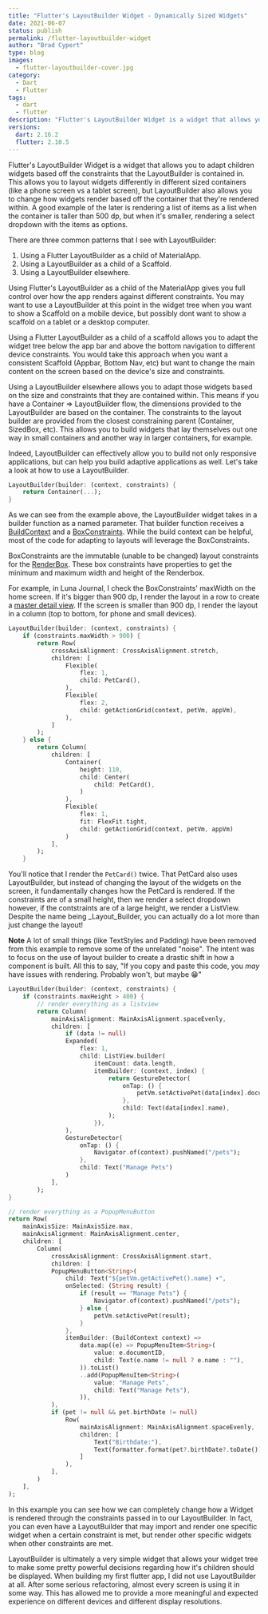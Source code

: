 ```yaml
---
title: "Flutter's LayoutBuilder Widget - Dynamically Sized Widgets"
date: 2021-06-07
status: publish
permalink: /flutter-layoutbuilder-widget
author: "Brad Cypert"
type: blog
images:
  - flutter-layoutbuilder-cover.jpg
category:
  - Dart
  - Flutter
tags:
  - dart
  - flutter
description: "Flutter's LayoutBuilder Widget is a widget that allows you to layout widgets differently in different sized containers (phone vs tablet), but LayoutBuilder also allows you to change how widgets render based on the container they're rendered within."
versions:
  dart: 2.16.2
  flutter: 2.10.5
---
```


Flutter's LayoutBuilder Widget is a widget that allows you to adapt children widgets based off the constraints that the LayoutBuilder is contained in. This allows you to layout widgets differently in different sized containers (like a phone screen vs a tablet screen), but LayoutBuilder also allows you to change how widgets render based off the container that they're rendered within. A good example of the later is rendering a list of items as a list when the container is taller than 500 dp, but when it's smaller, rendering a select dropdown with the items as options.

There are three common patterns that I see with LayoutBuilder:

1. Using a Flutter LayoutBuilder as a child of MaterialApp.
2. Using a LayoutBuilder as a child of a Scaffold.
3. Using a LayoutBuilder elsewhere.

Using Flutter's LayoutBuilder as a child of the MaterialApp gives you full control over how the app renders against different constraints. You may want to use a LayoutBuilder at this point in the widget tree when you want to show a Scaffold on a mobile device, but possibly dont want to show a scaffold on a tablet or a desktop computer.

Using a Flutter LayoutBuilder as a child of a scaffold allows you to adapt the widget tree below the app bar and above the bottom navigation to different device constraints. You would take this approach when you want a consistent Scaffold (Appbar, Bottom Nav, etc) but want to change the main content on the screen based on the device's size and constraints.

Using a LayoutBuilder elsewhere allows you to adapt those widgets based on the size and constraints that they are contained within. This means if you have a Container => LayoutBuilder flow, the dimensions provided to the LayoutBuilder are based on the container. The constraints to the layout builder are provided from the closest constraining parent (Container, SizedBox, etc). This allows you to build widgets that lay themselves out one way in small containers and another way in larger containers, for example.

Indeed, LayoutBuilder can effectively allow you to build not only responsive applications, but can help you build adaptive applications as well. Let's take a look at how to use a LayoutBuilder.

```dart
LayoutBuilder(builder: (context, constraints) {
    return Container(...);
}
```

As we can see from the example above, the LayoutBuilder widget takes in a builder function as a named parameter. That builder function receives a [BuildContext](https://api.flutter.dev/flutter/widgets/BuildContext-class.html) and a [BoxConstraints](https://api.flutter.dev/flutter/rendering/BoxConstraints-class.html). While the build context can be helpful, most of the code for adapting to layouts will leverage the BoxConstraints.

BoxConstraints are the immutable (unable to be changed) layout constraints for the [RenderBox](https://api.flutter.dev/flutter/rendering/RenderBox-class.html). These box constraints have properties to get the minimum and maximum width and height of the Renderbox.

For example, in Luna Journal, I check the BoxConstraints' maxWidth on the home screen. If it's bigger than 900 dp, I render the layout in a row to create a [master detail view](https://mobikul.com/how-to-make-master-details-layout-for-small-mobile-devices/). If the screen is smaller than 900 dp, I render the layout in a column (top to bottom, for phone and small devices).

```dart
LayoutBuilder(builder: (context, constraints) {
    if (constraints.maxWidth > 900) {
        return Row(
            crossAxisAlignment: CrossAxisAlignment.stretch,
            children: [
                Flexible(
                    flex: 1,
                    child: PetCard(),
                ),
                Flexible(
                    flex: 2,
                    child: getActionGrid(context, petVm, appVm),
                ),
            ]
        );
    } else {
        return Column(
            children: [
                Container(
                    height: 110,
                    child: Center(
                        child: PetCard(),
                    )
                ),
                Flexible(
                    flex: 1,
                    fit: FlexFit.tight,
                    child: getActionGrid(context, petVm, appVm)
                )
            ],
        );
    }
```

You'll notice that I render the `PetCard()` twice. That PetCard also uses LayoutBuilder, but instead of changing the layout of the widgets on the screen, it fundamentally changes how the PetCard is rendered. If the constraints are of a small height, then we render a select dropdown however, if the contstraints are of a large height, we render a ListView. Despite the name being _Layout_Builder, you can actually do a lot more than just change the layout!

**Note** A lot of small things (like TextStyles and Padding) have been removed from this example to remove some of the unrelated "noise". The intent was to focus on the use of layout builder to create a drastic shift in how a component is built. All this to say, "If you copy and paste this code, you _may_ have issues with rendering. Probably won't, but maybe 😁"

```dart
LayoutBuilder(builder: (context, constraints) {
    if (constraints.maxHeight > 400) {
        // render everything as a listview
        return Column(
            mainAxisAlignment: MainAxisAlignment.spaceEvenly,
            children: [
                if (data != null)
                Expanded(
                    flex: 1,
                    child: ListView.builder(
                        itemCount: data.length,
                        itemBuilder: (context, index) {
                            return GestureDetector(
                                onTap: () {
                                    petVm.setActivePet(data[index].documentID);
                                },
                                child: Text(data[index].name),
                            );
                        }),
                ),
                GestureDetector(
                    onTap: () {
                        Navigator.of(context).pushNamed("/pets");
                    },
                    child: Text("Manage Pets")
                )
            ],
        );
}

// render everything as a PopupMenuButton
return Row(
    mainAxisSize: MainAxisSize.max,
    mainAxisAlignment: MainAxisAlignment.center,
    children: [
        Column(
            crossAxisAlignment: CrossAxisAlignment.start,
            children: [
            PopupMenuButton<String>(
                child: Text("${petVm.getActivePet().name} ▾",
                onSelected: (String result) {
                    if (result == "Manage Pets") {
                        Navigator.of(context).pushNamed("/pets");
                    } else {
                        petVm.setActivePet(result);
                    }
                },
                itemBuilder: (BuildContext context) => 
                    data.map((e) => PopupMenuItem<String>(
                        value: e.documentID,
                        child: Text(e.name != null ? e.name : ""),
                    )).toList()
                    ..add(PopupMenuItem<String>(
                        value: "Manage Pets",
                        child: Text("Manage Pets"),
                    )),
            ),
            if (pet != null && pet.birthDate != null)
                Row(
                    mainAxisAlignment: MainAxisAlignment.spaceEvenly,
                    children: [
                        Text("Birthdate:"),
                        Text(formatter.format(pet?.birthDate?.toDate()))
                    ]
                ),
            ],
        )
    ],
);
```

In this example you can see how we can completely change how a Widget is rendered through the constraints passed in to our LayoutBuilder. In fact, you can even have a LayoutBuilder that may import and render one specific widget when a certain constraint is met, but render other specific widgets when other constraints are met.

LayoutBuilder is ultimately a very simple widget that allows your widget tree to make some pretty powerful decisions regarding how it's children should be displayed. When building my first flutter app, I did not use LayoutBuilder at all. After some serious refactoring, almost every screen is using it in some way. This has allowed me to provide a more meaningful and expected experience on different devices and different display resolutions.
